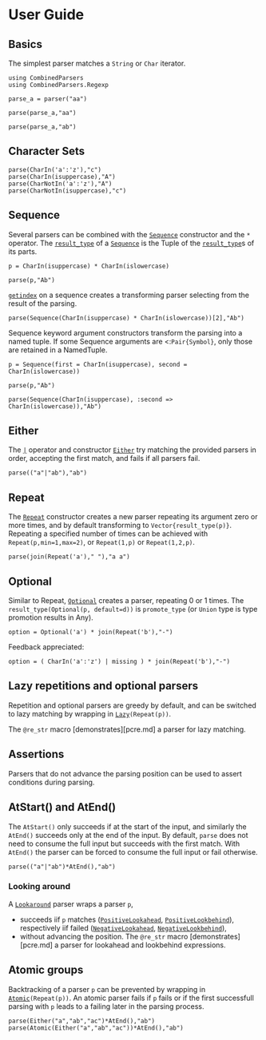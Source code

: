 # User Guide
## Basics
The simplest parser matches a `String` or `Char` iterator.
```@setup session
using CombinedParsers
using CombinedParsers.Regexp
```
```@repl session
parse_a = parser("aa")

parse(parse_a,"aa")

parse(parse_a,"ab")
```



## Character Sets
```@repl session
parse(CharIn('a':'z'),"c")
parse(CharIn(isuppercase),"A")
parse(CharNotIn('a':'z'),"A")
parse(CharNotIn(isuppercase),"c")
```

## Sequence
Several parsers can be combined with the [`Sequence`](@ref) constructor and the `*` operator.
The [`result_type`](@ref) of a [`Sequence`](@ref) is the Tuple of the [`result_type`](@ref)s of its parts.
```@repl session
p = CharIn(isuppercase) * CharIn(islowercase)

parse(p,"Ab")
```

[`getindex`](@ref) on a sequence creates a transforming parser selecting from the result of the parsing.
```@repl session
parse(Sequence(CharIn(isuppercase) * CharIn(islowercase))[2],"Ab")
```

Sequence keyword argument constructors transform the parsing into a named tuple.
If some Sequence arguments are <:`Pair{Symbol}`, only those are retained in a NamedTuple.
```@repl session
p = Sequence(first = CharIn(isuppercase), second = CharIn(islowercase))

parse(p,"Ab")

parse(Sequence(CharIn(isuppercase), :second => CharIn(islowercase)),"Ab")

```



## Either
The [`|`](@ref) operator and constructor [`Either`](@ref) try matching the provided parsers in order, accepting the first match, and fails if all parsers fail.

```@repl session
parse(("a"|"ab"),"ab")
```

## Repeat
The [`Repeat`](@ref) constructor creates a new parser repeating its argument zero or more times, and by default transforming to
`Vector{result_type(p)}`.
Repeating a specified number of times can be achieved with `Repeat(p,min=1,max=2)`, or `Repeat(1,p)` or `Repeat(1,2,p)`.

```@repl session
parse(join(Repeat('a')," "),"a a")
```

## Optional
Similar to Repeat, [`Optional`](@ref) creates a parser, repeating 0 or 1 times. 
The `result_type(Optional(p, default=d))` is `promote_type` (or `Union` type is type promotion results in Any).

```@repl session
option = Optional('a') * join(Repeat('b'),"-")
```

Feedback appreciated:

```@repl session
option = ( CharIn('a':'z') | missing ) * join(Repeat('b'),"-")
```


## Lazy repetitions and optional parsers
Repetition and optional parsers are greedy by default, and can be switched to lazy matching by wrapping in [`Lazy`](@ref)`(Repeat(p))`.

The `@re_str` macro [demonstrates][pcre.md] a parser for lazy matching.


## Assertions
Parsers that do not advance the parsing position can be used to assert conditions during parsing.
## AtStart() and AtEnd()
The `AtStart()` only succeeds if at the start of the input, and similarly the `AtEnd()` succeeds only at the end of the input.
By default, `parse` does not need to consume the full input but succeeds with the first match.
With `AtEnd()` the parser can be forced to consume the full input or fail otherwise.
```@repl session
parse(("a"|"ab")*AtEnd(),"ab")
```

### Looking around
A [`Lookaround`](@ref) parser wraps a parser `p`, 
- succeeds iif `p` matches ([`PositiveLookahead`](@ref), [`PositiveLookbehind`](@ref)), respectively iif failed ([`NegativeLookahead`](@ref), [`NegativeLookbehind`](@ref)),
- without advancing the position.
The `@re_str` macro [demonstrates][pcre.md] a parser for lookahead and lookbehind expressions.


## Atomic groups
Backtracking of a parser `p` can be prevented by wrapping in [`Atomic`](@ref)`(Repeat(p))`.
An atomic parser fails if `p` fails or if the first successfull parsing with `p` leads to a failing later in the parsing process.


```@repl session
parse(Either("a","ab","ac")*AtEnd(),"ab")
parse(Atomic(Either("a","ab","ac"))*AtEnd(),"ab")
```

